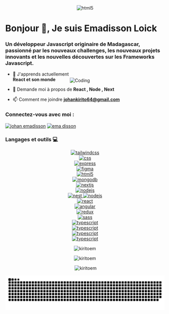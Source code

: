 
<div align="center">
<!-- <img  src="https://user-images.githubusercontent.com/74038190/229223263-cf2e4b07-2615-4f87-9c38-e37600f8381a.gif" alt="html5" width="300" height="300"/> -->
<img  src="https://user-images.githubusercontent.com/74038190/225813708-98b745f2-7d22-48cf-9150-083f1b00d6c9.gif" alt="html5" width="600" height="350" />

  
</div>

<h1 align="start">Bonjour 👋, Je suis Emadisson Loick</h1>
<h3 align="start">Un développeur Javascript originaire de Madagascar, passionné par les nouveaux challenges, les nouveaux projets innovants et les nouvelles découvertes sur les Frameworks Javascript.
</h3>


<img align="right" alt="Coding" width="300" src="https://cdn.dribbble.com/users/2442115/screenshots/8699490/dec-01-2019_19-16-16.gif"  style="margin-top: 20px;">

- 🌱 J'apprends actuellement **React et son monde**

- 💬 Demande moi à propos de **React , Node , Next**

- 📫 Comment me joindre **johankirito64@gmail.com**



<h3 align="left">Connectez-vous avec moi :</h3>
<p align="left">
<a href="https://linkedin.com/in/johan emadisson" target="blank"><img align="center" src="https://raw.githubusercontent.com/rahuldkjain/github-profile-readme-generator/master/src/images/icons/Social/linked-in-alt.svg" alt="johan emadisson" height="30" width="40" /></a>
<a href="https://fb.com/ema disson" target="blank"><img align="center" src="https://raw.githubusercontent.com/rahuldkjain/github-profile-readme-generator/master/src/images/icons/Social/facebook.svg" alt="ema disson" height="30" width="40" /></a>
</p>



<h3 align="left">Langages et outils 💻</h3>
<p align="center" style="display: flex; flex-direction : column ; gap: "30px";">
<a href="https://tailwindcss.com/" target="_blank" rel="noreferrer"> <img src="https://img.shields.io/badge/tailwindcss-%2338B2AC.svg?style=for-the-badge&logo=tailwind-css&logoColor=white" alt="tailwindcss"/> </a>
<a href="https://www.w3schools.com/css/" target="_blank" rel="noreferrer"> <img src="https://img.shields.io/badge/css3-%231572B6.svg?style=for-the-badge&logo=css3&logoColor=white" alt="css"/> </a>
<a href="https://expressjs.com" target="_blank" rel="noreferrer"> <img src="https://img.shields.io/badge/express.js-%23404d59.svg?style=for-the-badge&logo=express&logoColor=%2361DAFB" alt="express"/> </a> 
<a href="https://www.figma.com/" target="_blank" rel="noreferrer"> <img src="https://img.shields.io/badge/figma-%23F24E1E.svg?style=for-the-badge&logo=figma&logoColor=white" alt="figma" /> </a>
<a href="https://www.w3.org/html/" target="_blank" rel="noreferrer"> <img src="https://img.shields.io/badge/html5-%23E34F26.svg?style=for-the-badge&logo=html5&logoColor=white" alt="html5"/> </a>
<a href="https://www.mongodb.com/" target="_blank" rel="noreferrer"> <img src="https://img.shields.io/badge/MongoDB-%234ea94b.svg?style=for-the-badge&logo=mongodb&logoColor=white" alt="mongodb"/> </a> 
<a href="https://nextjs.org/" target="_blank" rel="noreferrer"> <img src="https://img.shields.io/badge/Next-black?style=for-the-badge&logo=next.js&logoColor=white" alt="nextjs"/> </a> <a href="https://nodejs.org" target="_blank" rel="noreferrer"> <img src="https://img.shields.io/badge/node.js-6DA55F?style=for-the-badge&logo=node.js&logoColor=white" alt="nodejs" /> </a>
<a href="https://docs.nestjs.com/" target="_blank" rel="noreferrer"> <img src="https://img.shields.io/badge/nestjs-%23E0234E.svg?style=for-the-badge&logo=nestjs&logoColor=white" target="_blank" alt="nest" rel="noreferrer"> <img src="https://img.shields.io/badge/node.js-6DA55F?style=for-the-badge&logo=node.js&logoColor=white" alt="nodejs" /> </a>
<a href="https://angular.dev/" target="_blank" rel="noreferrer"> <img src="https://img.shields.io/badge/react-%2320232a.svg?style=for-the-badge&logo=react&logoColor=%2361DAFB" alt="react"/> </a> 
<a href="https://reactjs.org/" target="_blank" rel="noreferrer"> <img src="https://img.shields.io/badge/angular-%23DD0031.svg?style=for-the-badge&logo=angular&logoColor=white" alt="angular"/> </a> 
<a href="https://redux.js.org" target="_blank" rel="noreferrer"> <img src="https://img.shields.io/badge/redux-%23593d88.svg?style=for-the-badge&logo=redux&logoColor=white" alt="redux"/> </a> 
<a href="https://sass-lang.com" target="_blank" rel="noreferrer"> <img src="https://img.shields.io/badge/SASS-hotpink.svg?style=for-the-badge&logo=SASS&logoColor=white" alt="sass"/> </a> 
<a href="https://www.typescriptlang.org/" target="_blank" rel="noreferrer"> <img src="https://img.shields.io/badge/typescript-%23007ACC.svg?style=for-the-badge&logo=typescript&logoColor=white" alt="typescript"/> </a>
<a href="https://www.typescriptlang.org/" target="_blank" rel="noreferrer"> <img src="https://img.shields.io/badge/mysql-4479A1.svg?style=for-the-badge&logo=mysql&logoColor=white" alt="typescript"/> </a>
<a href="https://www.typescriptlang.org/" target="_blank" rel="noreferrer"> <img src="https://img.shields.io/badge/postgres-%23316192.svg?style=for-the-badge&logo=postgresql&logoColor=white" alt="typescript"/> </a>
<a href="https://www.typescriptlang.org/" target="_blank" rel="noreferrer"> <img src="https://img.shields.io/badge/git-%23F05033.svg?style=for-the-badge&logo=git&logoColor=white" alt="typescript"/> </a>



<p img align="center"><img src="https://github-readme-streak-stats.herokuapp.com/?user=kiritoem&show_icons=true&locale=en" alt="kiritoem" /></p>

<p align="center"><img src="https://github-readme-stats.vercel.app/api/top-langs?username=kiritoem&show_icons=true&locale=en&layout=compact" alt="kiritoem" /></p>

<p align="center">&nbsp;<img src="https://github-readme-stats.vercel.app/api?username=kiritoem&show_icons=true&locale=en" alt="kiritoem" /></p>

<img src="./github-user-contribution.svg" />


